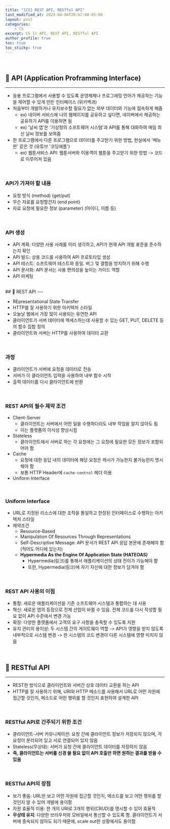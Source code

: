 ```yaml
---
title: "[CS] REST API, RESTful API"
last_modified_at: 2023-04-04T20:57:00-05:00
layout: post
categories:
    - CS
excerpt: CS 1) API, REST API, RESTful API
author_profile: true
toc: true
toc_sticky: true
---
```


<br>

## 🌱 API (Application Proframming Interface)
---

- 응용 프로그램에서 사용할 수 있도록 운영체제나 프로그래밍 언어가 제공하는 기능을 제어할 수 있게 만든 인터페이스 (위키백과)
- 처음부터 개발하거나 유지보수할 필요가 없는 외부 데이터와 기능에 접속하게 해줌
    - ex) 네이버 서비스에 나의 웹페이지를 공유하고 싶다면, 네이버에서 제공하는 공유하기 API를 이용하면 됨
    - ex) '날씨 앱'은 '기상청의 소프트웨어 시스템'과 API를 통해 대화하여 매일 최신 날씨 정보를 보여줌
- 한 프로그램에서 다른 프로그램으로 데이터를 주고받기 위한 방법, 현실에서 '메뉴판' 같은 것 (유튜브 '코딩애플')
    - ex) 웹툰서비스 API: 웹툰서버와 이용객이 웹툰을 주고받기 위한 방법 -> 코드로 이루어져 있음

<br>

### API가 가져야 할 내용

- 요청 방식 (method) (get/put)
- 무슨 자료를 요청할건지 (end point)
- 자료 요청에 필요한 정보 (parameter) (아이디, 이름 등)

<br>

### API 생성

- API 계획: 다양한 사용 사례를 미리 생각하고, API가 현재 API 개발 표준을 준수하는지 확인
- API 빌드: 상용 코드를 사용하여 API 프로토타입 생성
- API 테스트: 소프트웨어 테스트와 동일. 버그 및 결함을 방지하기 위해 수행
- API 문서화: API 문서는 사용 편의성을 높이는 가이드 역할   
- API 마케팅   

<br>
## 🌱 REST API 
---

- REpresentational State Transfer
- HTTP를 잘 사용하기 위한 아키텍처 스타일
- 오늘날 웹에서 가장 많이 사용되는 유연한 API
- 클라이언트가 서버 데이터에 엑세스하는데 사용할 수 있는 GET, PUT, DELETE 등의 함수 집합 정의
- 클라이언트와 서버는 HTTP를 사용하여 데이터 교환

<br>

### 과정

- 클라이언트가 서버에 요청을 데이터로 전송 
- 서버가 이 클라이언트 입력을 사용하여 내부 함수 시작
- 출력 데이터를 다시 클라이언트에 반환

<br>

### REST API의 필수 제약 조건

- Client-Server
    - 클라이언트는 서버에서 어떤 일을 수행하더라도 내부 작업을 알지 않아도 됨
    - 이는 플랫폼의 이식성 향상시킴
- Stateless
    - 클라이언트에서 서버로 하는 각 요청에는 그 요청에 필요한 모든 정보가 포함되어야 함
- Cache
    - 요청에 대한 응답 내의 데이터에 해당 요청은 캐시가 가능한지 불가능한지 명시해야 함
    - 보통 HTTP Header에 `cache-control` 헤더 이용
- Uniform Interface

<br>

### Uniform Interface

- URL로 지정된 리소스에 대한 조작을 통일하고 한정된 인터페이스로 수행하는 아키텍처 스타일
- 제약조건
    - Resource-Based
    - Manipulation Of Resources Through Representations
    - Self-Descriptive Message: API 문서가 REST API 응답 본문에 존재해야 함 (적어도 어디에 있는지)
    - **Hypermedia As the Engine Of Application State (HATEOAS)**
        - Hypermedia(링크)를 통해서 애플리케이션의 상태 전이가 가능해야 함
        - 또한, Hypermedia(링크)에 자기 자신에 대한 정보가 담겨야 함

<br>

### REST API 사용의 이점

- 통합: 새로운 애플리케이션을 기존 소프트웨어 시스템과 통합하는 데 사용
- 혁신: 새로운 앱의 등장으로 전체 산업이 바뀔 수 있음. 전체 코드를 다시 작성할 필요 없이 API 수준에서 변경 가능
- 확장: 다양한 플랫폼에서 고객의 요구 사항을 충족할 수 있도록 지원
- 유지 관리의 용이성: 두 시스템 간의 게이트웨이 역할 -> API가 영향을 받지 않도록 내부적으로 시스템 변경 -> 한 시스템의 코드 변경이 다른 시스템에 영향 미치지 않음

<br>

## 🌱 RESTful API
---

- REST한 방식으로 클라이언트와 서버간 상호 데이터 교환을 하는 API
- HTTP를 잘 사용하기 위해, URI와 HTTP 메소드를 사용해서 URL로 어떤 자원에 접근할 것인지, 메소드로 어떤 행위를 할 것인지 표현하여 설계한 API

<br>

### RESTful API로 간주되기 위한 조건

- 클라이언트-서버 커뮤니케이션: 요청 간에 클라이언트 정보가 저장되지 않으며, 각 요청이 분리되어 있고 서로 연결되어 있지 않음
- Stateless(무상태): 서버가 요청 간에 클라이언트 데이터를 저장하지 않음
- **즉, 클라이언트는 서버를 신경 쓸 필요 없이 API 호출만 하면 원하는 결과를 받을 수 있음**

<br>

### RESTful API의 장점

- 보기 좋음: URL만 보고 어떤 자원에 접근할 것인지, 메소드를 보고 어떤 행위를 할 것인지 알 수 있어 개발에 용이함
- 자원 효율적 이용: 한 개의 URI로 3개의 행위(CRUD)를 명시할 수 있어 효율적
- **무상태 유지**: 다양한 브라우저와 모바일에서 통신할 수 있도록 함. 클라이언트가 서버에 종속되지 않아도 되기 때문에, scale out한 상황에서도 용이함